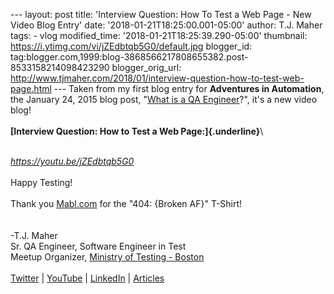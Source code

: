 \-\-- layout: post title: \'Interview Question: How To Test a Web Page -
New Video Blog Entry\' date: \'2018-01-21T18:25:00.001-05:00\' author:
T.J. Maher tags: - vlog modified\_time:
\'2018-01-21T18:25:39.290-05:00\' thumbnail:
https://i.ytimg.com/vi/jZEdbtqb5G0/default.jpg blogger\_id:
tag:blogger.com,1999:blog-3868566217808655382.post-8533158214098423290
blogger\_orig\_url:
http://www.tjmaher.com/2018/01/interview-question-how-to-test-web-page.html
\-\-- Taken from my first blog entry for **Adventures in Automation**,
the January 24, 2015 blog post, \"[What is a QA
Engineer](http://www.tjmaher.com/2015/01/the-life-of-manual-tester.html)?\",
it\'s a new video blog!\
\
**[Interview Question: How to Test a Web Page:]{.underline}**\

\
*<https://youtu.be/jZEdbtqb5G0>*\
\
Happy Testing!\
\
Thank you [Mabl.com](http://mabl.com/) for the \"404: {Broken AF}\"
T-Shirt!\
\
\
-T.J. Maher\
Sr. QA Engineer, Software Engineer in Test\
Meetup Organizer, [Ministry of Testing -
Boston](http://bit.ly/mot_boston)\
\
[Twitter](https://twitter.com/tjmaher1) \|
[YouTube](http://bit.ly/tj_youtube)
\| [LinkedIn](https://www.linkedin.com/in/tjmaher1) \|
[Articles](http://bit.ly/tj_techbeacon)
